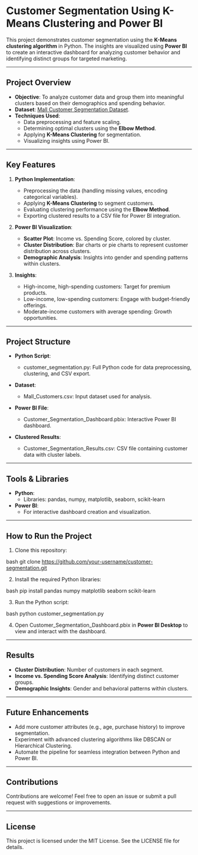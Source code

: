 # **Customer Segmentation Using K-Means Clustering and Power BI**

This project demonstrates customer segmentation using the **K-Means clustering algorithm** in Python. The insights are visualized using **Power BI** to create an interactive dashboard for analyzing customer behavior and identifying distinct groups for targeted marketing.

---

## **Project Overview**

- **Objective**: To analyze customer data and group them into meaningful clusters based on their demographics and spending behavior.
- **Dataset**: [Mall Customer Segmentation Dataset](https://www.kaggle.com/vjchoudhary7/customer-segmentation-tutorial-in-python).
- **Techniques Used**:
  - Data preprocessing and feature scaling.
  - Determining optimal clusters using the **Elbow Method**.
  - Applying **K-Means Clustering** for segmentation.
  - Visualizing insights using Power BI.

---

## **Key Features**

1. **Python Implementation**:
   - Preprocessing the data (handling missing values, encoding categorical variables).
   - Applying **K-Means Clustering** to segment customers.
   - Evaluating clustering performance using the **Elbow Method**.
   - Exporting clustered results to a CSV file for Power BI integration.

2. **Power BI Visualization**:
   - **Scatter Plot**: Income vs. Spending Score, colored by cluster.
   - **Cluster Distribution**: Bar charts or pie charts to represent customer distribution across clusters.
   - **Demographic Analysis**: Insights into gender and spending patterns within clusters.

3. **Insights**:
   - High-income, high-spending customers: Target for premium products.
   - Low-income, low-spending customers: Engage with budget-friendly offerings.
   - Moderate-income customers with average spending: Growth opportunities.

---

## **Project Structure**

- **Python Script**:
  - customer_segmentation.py: Full Python code for data preprocessing, clustering, and CSV export.

- **Dataset**:
  - Mall_Customers.csv: Input dataset used for analysis.

- **Power BI File**:
  - Customer_Segmentation_Dashboard.pbix: Interactive Power BI dashboard.

- **Clustered Results**:
  - Customer_Segmentation_Results.csv: CSV file containing customer data with cluster labels.

---

## **Tools & Libraries**

- **Python**:
  - Libraries: pandas, numpy, matplotlib, seaborn, scikit-learn
- **Power BI**:
  - For interactive dashboard creation and visualization.

---

## **How to Run the Project**

1. Clone this repository:
   
bash
   git clone https://github.com/your-username/customer-segmentation.git


2. Install the required Python libraries:
   
bash
   pip install pandas numpy matplotlib seaborn scikit-learn


3. Run the Python script:
   
bash
   python customer_segmentation.py


4. Open Customer_Segmentation_Dashboard.pbix in **Power BI Desktop** to view and interact with the dashboard.

---

## **Results**

- **Cluster Distribution**: Number of customers in each segment.
- **Income vs. Spending Score Analysis**: Identifying distinct customer groups.
- **Demographic Insights**: Gender and behavioral patterns within clusters.

---

## **Future Enhancements**

- Add more customer attributes (e.g., age, purchase history) to improve segmentation.
- Experiment with advanced clustering algorithms like DBSCAN or Hierarchical Clustering.
- Automate the pipeline for seamless integration between Python and Power BI.

---

## **Contributions**

Contributions are welcome! Feel free to open an issue or submit a pull request with suggestions or improvements.

---

## **License**

This project is licensed under the MIT License. See the LICENSE file for details.
